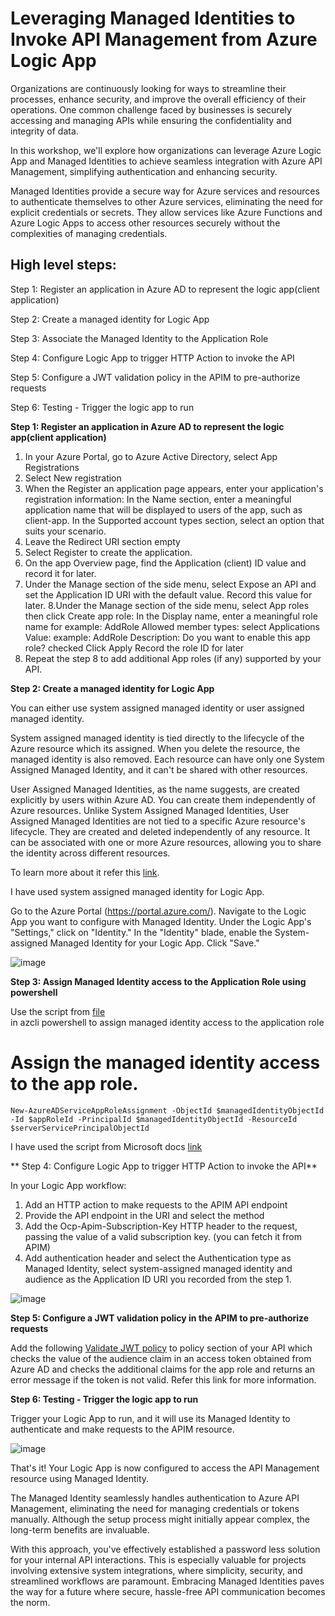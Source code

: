 # Leveraging Managed Identities to Invoke API Management from Azure Logic App

Organizations are continuously looking for ways to streamline their processes, enhance security, and improve the overall efficiency of their operations. One common challenge faced by businesses is securely accessing and managing APIs  while ensuring the confidentiality and integrity of data. 

In this workshop, we'll explore how organizations can leverage Azure Logic App and Managed Identities to achieve seamless integration with Azure API Management, simplifying authentication and enhancing security.

Managed Identities provide a secure way for Azure services and resources to authenticate themselves to other Azure services, eliminating the need for explicit credentials or secrets. They allow services like Azure Functions and Azure Logic Apps to access other resources securely without the complexities of managing credentials.

## **High level steps:**

Step 1: Register an application in Azure AD to represent the logic app(client application)

Step 2: Create a managed identity for Logic App

Step 3: Associate the Managed Identity to the Application Role

Step 4: Configure Logic App to trigger HTTP Action to invoke the API

Step 5: Configure a JWT validation policy in the APIM to pre-authorize requests

Step 6: Testing - Trigger the logic app to run

**Step 1: Register an application in Azure AD to represent the logic app(client application)**

1. In your Azure Portal, go to Azure Active Directory, select App Registrations
2. Select New registration
3. When the Register an application page appears, enter your application's registration information:
    In the Name section, enter a meaningful application name that will be displayed to users of the app, such as client-app.
    In the Supported account types section, select an option that suits your scenario.
4. Leave the Redirect URI section empty
5. Select Register to create the application.
6. On the app Overview page, find the Application (client) ID value and record it for later.
7. Under the Manage section of the side menu, select Expose an API and set the Application ID URI with the default value. Record this value for later.
8.Under the Manage section of the side menu, select App roles then click Create app role:
    In the Display name, enter a meaningful role name for example: AddRole
    Allowed member types: select Applications
    Value: example: AddRole
    Description: <as necessary>
    Do you want to enable this app role? checked
    Click Apply
    Record the role ID for later
9. Repeat the step 8 to add additional App roles (if any) supported by your API.
 
**Step 2: Create a managed identity for Logic App**

You can either use system assigned managed identity or user assigned managed identity. 

System assigned managed identity is tied directly to the lifecycle of the Azure resource which its assigned. When you delete the resource, the managed identity is also removed. Each resource can have only one System Assigned Managed Identity, and it can't be shared with other resources. 

User Assigned Managed Identities, as the name suggests, are created explicitly by users within Azure AD. You can create them independently of Azure resources. Unlike System Assigned Managed Identities, User Assigned Managed Identities are not tied to a specific Azure resource's lifecycle. They are created and deleted independently of any resource. It can be associated with one or more Azure resources, allowing you to share the identity across different resources. 

To learn more about it refer this [link](https://learn.microsoft.com/en-us/azure/active-directory/managed-identities-azure-resources/overview).

I have used system assigned managed identity for Logic App.

  Go to the Azure Portal (https://portal.azure.com/).
  Navigate to the Logic App you want to configure with Managed Identity.
  Under the Logic App's "Settings," click on "Identity."
  In the "Identity" blade, enable the System-assigned Managed Identity for your Logic App. Click "Save." 

![image](https://github.com/anu-01/ManagedIdentityforAPIM/assets/19187402/bc492c7a-0121-420c-bdea-acac73bd6c07)


**Step 3: Assign Managed Identity access to the Application Role using powershell**

Use the script from [file](https://github.com/anu-01/ManagedIdentityforAPIM/blob/main/AssignManagedID.ps)   
in azcli powershell to assign managed identity access to the application role


 # Assign the managed identity access to the app role.

    New-AzureADServiceAppRoleAssignment -ObjectId $managedIdentityObjectId  -Id $appRoleId -PrincipalId $managedIdentityObjectId -ResourceId $serverServicePrincipalObjectId


I have used the script from Microsoft docs [link](https://learn.microsoft.com/en-us/azure/active-directory/managed-identities-azure-resources/how-to-assign-app-role-managed-identity-powershell?WT.mc_id=AZ-MVP-5002438)

** Step 4: Configure Logic App to trigger HTTP Action to invoke the API**

In your Logic App workflow:
<ol>
  <li>Add an HTTP action to make requests to the APIM API endpoint</li>
  <li>Provide the API endpoint in the URI and select the method</li>
 <li> Add the Ocp-Apim-Subscription-Key HTTP header to the request, passing the value of a valid subscription key. (you can fetch it from APIM)</li>
  
  <li>Add authentication header and select the Authentication type as Managed Identity, select system-assigned managed identity and audience as the Application ID URI you recorded from the step 1.</li>
</ol>

![image](https://github.com/anu-01/ManagedIdentityforAPIM/assets/19187402/431dd124-7968-4a1b-a12b-ee605346fb9d)


**Step 5: Configure a JWT validation policy in the APIM to pre-authorize requests**

Add the following  [Validate JWT policy](https://github.com/anu-01/ManagedIdentityforAPIM/blob/main/jwtpolicy.xml) to <inbound> policy section of your API which checks the value of the audience claim in an access token obtained from Azure AD and checks the additional claims for the app role and returns an error message if the token is not valid. Refer this link for more information.
 

 

**Step 6: Testing - Trigger the logic app to run**

Trigger your Logic App to run, and it will use its Managed Identity to authenticate and make requests to the APIM resource.

 ![image](https://github.com/anu-01/ManagedIdentityforAPIM/assets/19187402/c3de1a93-0f7f-4132-8be6-6319c288499a)
	
	
That's it! Your Logic App is now configured to access the API Management resource using Managed Identity.

The Managed Identity seamlessly handles authentication to Azure API Management, eliminating the need for managing credentials or tokens manually. Although the setup process might initially appear complex, the long-term benefits are invaluable.

With this approach, you've effectively established a password less solution for your internal API interactions. This is especially valuable for projects involving extensive system integrations, where simplicity, security, and streamlined workflows are paramount. Embracing Managed Identities paves the way for a future where secure, hassle-free API communication becomes the norm.

 

 
